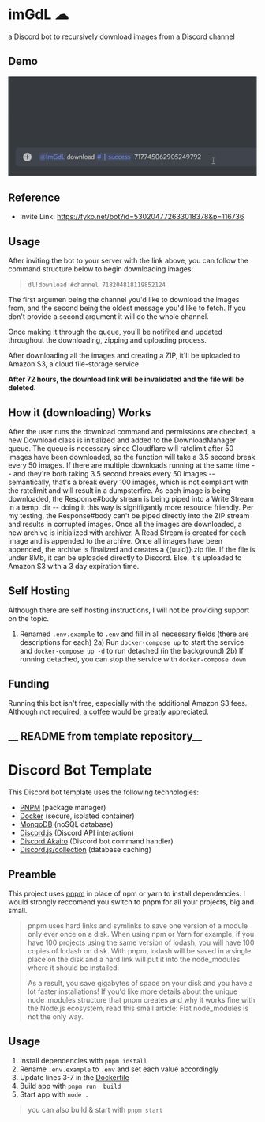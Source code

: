# imGdL ☁
a Discord bot to recursively download images from a Discord channel

## Demo
<p align="center">
  <img src="./.github/demo.gif" alt="npkill demo gif" />
</p>

## Reference
- Invite Link: https://fyko.net/bot?id=530204772633018378&p=116736

## Usage
After inviting the bot to your server with the link above, you can follow the command structure below to begin downloading images:
> `dl!download #channel 718204818119852124`

The first argumen being the channel you'd like to download the images from, and the second being the oldest message you'd like to fetch. If you don't provide a second argument it will do the whole channel.

Once making it through the queue, you'll be notifited and updated throughout the downloading, zipping and uploading process. 

After downloading all the images and creating a ZIP, it'll be uploaded to Amazon S3, a cloud file-storage service.

**After 72 hours, the download link will be invalidated and the file will be deleted.**

## How it (downloading) Works
After the user runs the download command and permissions are checked, a new Download class is initialized and added to the DownloadManager queue. The queue is necessary since Cloudflare will ratelimit after 50 images have been downloaded, so the function will take a 3.5 second break every 50 images. If there are multiple downloads running at the same time -- and they're both taking 3.5 second breaks every 50 images -- semantically, that's a break every 100 images, which is not compliant with the ratelimit and will result in a dumpsterfire. As each image is being downloaded, the Response#body stream is being piped into a Write Stream in a temp. dir -- doing it this way is signifigantly more resource friendly. Per my testing, the Response#body can't be piped directly into the ZIP stream and results in corrupted images. Once all the images are downloaded, a new archive is initialized with [archiver](https://yarn.pm/archiver). A Read Stream is created for each image and is appended to the archive. Once all images have been appended, the archive is finalized and creates a {{uuid}}.zip file. If the file is under 8Mb, it can be uploaded directly to Discord. Else, it's uploaded to Amazon S3 with a 3 day expiration time.

## Self Hosting
Although there are self hosting instructions, I will not be providing support on the topic.

1) Renamed `.env.example` to `.env` and fill in all necessary fields (there are descriptions for each)
2a) Run `docker-compose up` to start the service and `docker-compose up -d` to run detached (in the background)
2b) If running detached, you can stop the service with `docker-compose down` 

## Funding
Running this bot isn't free, especially with the additional Amazon S3 fees. Although not required, [a coffee](https://ko-fi.com/fykos) would be greatly appreciated.

## __ README from template repository__

# Discord Bot Template
This Discord bot template uses the following technologies:
* [PNPM](https://pnpm.js.org/) (package manager)
* [Docker](https://docker.com/) (secure, isolated container)
* [MongoDB](https://mongodb.com/) (noSQL database)
* [Discord.js](https://discord.js.org/) (Discord API interaction)
* [Discord Akairo](https://discord-akairo.github.io/) (Discord bot command handler)
* [Discord.js/collection](https://github.com/discordjs/collection) (database caching)

## Preamble
This project uses [pnpm](https://pnpm.js.org) in place of npm or yarn to install dependencies.
I would strongly reccomend you switch to pnpm for all your projects, big and small.
> pnpm uses hard links and symlinks to save one version of a module only ever once on a disk. When using npm or Yarn for example, if you have 100 projects using the same version of lodash, you will have 100 copies of lodash on disk. With pnpm, lodash will be saved in a single place on the disk and a hard link will put it into the node_modules where it should be installed.
> 
> As a result, you save gigabytes of space on your disk and you have a lot faster installations! If you'd like more details about the unique node_modules structure that pnpm creates and why it works fine with the Node.js ecosystem, read this small article: Flat node_modules is not the only way.

## Usage
1. Install dependencies  with `pnpm install`
2. Rename `.env.example` to `.env` and set each value accordingly
3. Update lines 3-7 in the [Dockerfile](https://github.com/Fyko/bot-template/blob/master/Dockerfile#L3-L7)
4. Build app with `pnpm run  build`
5. Start app with `node .`
> you can  also build & start with `pnpm start`
